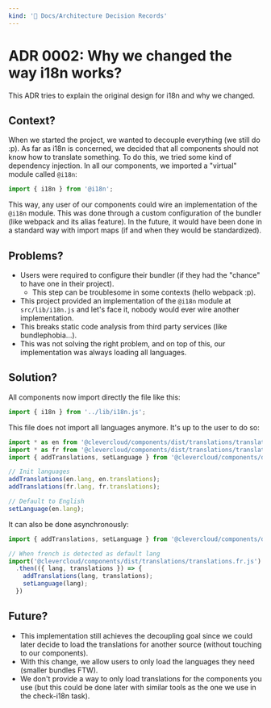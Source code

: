 ```yaml
---
kind: '📌 Docs/Architecture Decision Records'
---
```

# ADR 0002: Why we changed the way i18n works?

This ADR tries to explain the original design for i18n and why we changed.

## Context?

When we started the project, we wanted to decouple everything (we still do :p).
As far as i18n is concerned, we decided that all components should not know how to translate something.
To do this, we tried some kind of dependency injection.
In all our components, we imported a "virtual" module called `@i18n`:

```js
import { i18n } from '@i18n';
```

This way, any user of our components could wire an implementation of the `@i18n` module.
This was done through a custom configuration of the bundler (like webpack and its alias feature).
In the future, it would have been done in a standard way with import maps (if and when they would be standardized).

## Problems?

* Users were required to configure their bundler (if they had the "chance" to have one in their project).
  * This step can be troublesome in some contexts (hello webpack :p).
* This project provided an implementation of the `@i18n` module at `src/lib/i18n.js` and let's face it, nobody would ever wire another implementation. 
* This breaks static code analysis from third party services (like bundlephobia...).
* This was not solving the right problem, and on top of this, our implementation was always loading all languages.

## Solution?

All components now import directly the file like this:

```js
import { i18n } from '../lib/i18n.js';
```

This file does not import all languages anymore.
It's up to the user to do so:
 
```js
import * as en from '@clevercloud/components/dist/translations/translations.en.js';
import * as fr from '@clevercloud/components/dist/translations/translations.fr.js';
import { addTranslations, setLanguage } from '@clevercloud/components/dist/lib/i18n.js';

// Init languages
addTranslations(en.lang, en.translations);
addTranslations(fr.lang, fr.translations);

// Default to English
setLanguage(en.lang);
```
 
It can also be done asynchronously:

```js
import { addTranslations, setLanguage } from '@clevercloud/components/dist/lib/i18n.js';

// When french is detected as default lang
import('@clevercloud/components/dist/translations/translations.fr.js')
  .then(({ lang, translations }) => {
    addTranslations(lang, translations);
    setLanguage(lang);
  })
```

## Future?

* This implementation still achieves the decoupling goal since we could later decide to load the translations for another source (without touching to our components).
* With this change, we allow users to only load the languages they need (smaller bundles FTW).
* We don't provide a way to only load translations for the components you use (but this could be done later with similar tools as the one we use in the check-i18n task).

